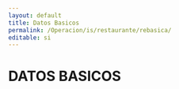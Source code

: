 ```yaml
---
layout: default
title: Datos Basicos
permalink: /Operacion/is/restaurante/rebasica/
editable: si
---
```


# DATOS BASICOS

